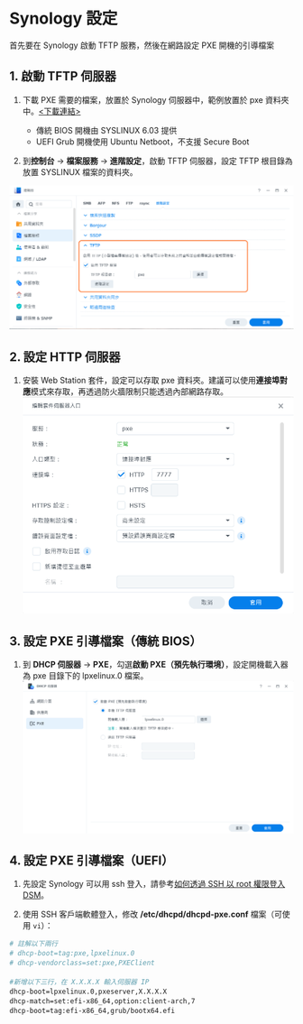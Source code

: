 # Synology 設定

首先要在 Synology 啟動 TFTP 服務，然後在網路設定 PXE 開機的引導檔案

## 1. 啟動 TFTP 伺服器

1. 下載 PXE 需要的檔案，放置於 Synology 伺服器中，範例放置於 pxe 資料夾中。[<下載連結>](./download/pxe.zip)
    * 傳統 BIOS 開機由 SYSLINUX 6.03 提供
    * UEFI Grub 開機使用 Ubuntu Netboot，不支援 Secure Boot

2. 到**控制台** → **檔案服務** → **進階設定**，啟動 TFTP 伺服器，設定 TFTP 根目錄為放置 SYSLINUX 檔案的資料夾。

![Synology_TFTP](./images/synology/synology_tftp.png)

## 2. 設定 HTTP 伺服器

1. 安裝 Web Station 套件，設定可以存取 pxe 資料夾。建議可以使用**連接埠對應**模式來存取，再透過防火牆限制只能透過內部網路存取。
![Synology_HTTP](./images/synology/synology_http.png)

## 3. 設定 PXE 引導檔案（傳統 BIOS）

1. 到 **DHCP 伺服器** → **PXE**，勾選**啟動 PXE（預先執行環境）**，設定開機載入器為 pxe 目錄下的 lpxelinux.0 檔案。
![Synology_PXE](./images/synology/synology_pxe.png)

## 4. 設定 PXE 引導檔案（UEFI）

1. 先設定 Synology 可以用 ssh 登入，請參考[如何透過 SSH 以 root 權限登入 DSM](https://kb.synology.com/zh-hk/DSM/tutorial/How_to_login_to_DSM_with_root_permission_via_SSH_Telnet)。

2. 使用 SSH 客戶端軟體登入，修改 **/etc/dhcpd/dhcpd-pxe.conf** 檔案（可使用 `vi`）：

```bash
# 註解以下兩行
# dhcp-boot=tag:pxe,lpxelinux.0
# dhcp-vendorclass=set:pxe,PXEClient

#新增以下三行，在 X.X.X.X 輸入伺服器 IP
dhcp-boot=lpxelinux.0,pxeserver,X.X.X.X
dhcp-match=set:efi-x86_64,option:client-arch,7
dhcp-boot=tag:efi-x86_64,grub/bootx64.efi
```
